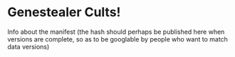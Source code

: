 # Genestealer Cults!

Info about the manifest (the hash should perhaps be published here when versions are complete, so as to be googlable by people who want to match data versions)
